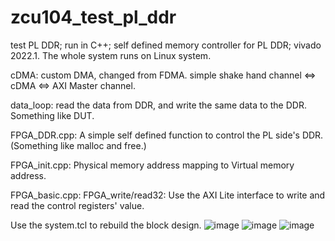 # zcu104_test_pl_ddr
test PL DDR; run in C++; self defined memory controller for PL DDR; vivado 2022.1.  The whole system runs on Linux system.

cDMA: custom DMA, changed from FDMA. simple shake hand channel <=> cDMA <=> AXI Master channel.  

data_loop: read the data from DDR, and write the same data to the DDR. Something like DUT.

FPGA_DDR.cpp: A simple self defined function to control the PL side's DDR. (Something like malloc and free.)

FPGA_init.cpp: Physical memory address mapping to Virtual memory address.

FPGA_basic.cpp: FPGA_write/read32: Use the AXI Lite interface to write and read the control registers' value.

Use the system.tcl to rebuild the block design.
![image](https://github.com/Buck008/zcu104_test_pl_ddr/assets/75256444/65cc6a04-704c-4c7c-89df-2b9198410b20)
![image](https://github.com/Buck008/zcu104_test_pl_ddr/assets/75256444/327e59ff-55a2-4187-b12f-838d5881d756)
![image](https://github.com/Buck008/zcu104_test_pl_ddr/assets/75256444/f2e49ba3-851d-449c-982d-ba8c983816f7)

